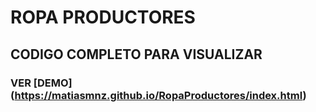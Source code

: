 # ROPA PRODUCTORES
## CODIGO COMPLETO PARA VISUALIZAR
### VER [DEMO] (https://matiasmnz.github.io/RopaProductores/index.html)